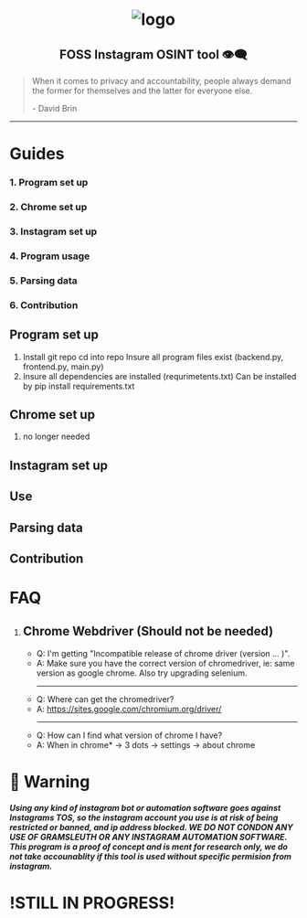 <div align="center">

# ![logo](/README/Logo.png "Logo.png")

## FOSS Instagram OSINT tool :eye_speech_bubble:

</div>


> When it comes to privacy and accountability, people always demand the former for themselves and the latter for everyone else. 
>
> \- David Brin

---

# Guides

### 1. Program set up
### 2. Chrome set up
### 3. Instagram set up
### 4. Program usage
### 5. Parsing data
### 6. Contribution

## Program set up
1. Install git repo
    cd into repo
    Insure all program files exist (backend.py, frontend.py, main.py)
2. Insure all dependencies are installed (requrimetents.txt)
    Can be installed by pip install requirements.txt

## Chrome set up
1.  no longer needed 

## Instagram set up


## Use

## Parsing data

## Contribution


# FAQ

1. Chrome Webdriver (Should not be needed)
    ---
    - Q: I'm getting "Incompatible release of chrome driver (version ... )".
    - A: Make sure you have the correct version of chromedriver, ie: same version as google chrome. Also try upgrading selenium.
        - --
    - Q: Where can get the chromedriver?
    - A: https://sites.google.com/chromium.org/driver/
        - --
    - Q: How can I find what version of chrome I have?
    - A: When in chrome* -> 3 dots -> settings -> about chrome


# :rotating_light: Warning

##### Using any kind of instagram bot or automation software goes against Instagrams TOS, so the instagram account you use is at risk of being restricted or banned, and ip address blocked. WE DO NOT CONDON ANY USE OF GRAMSLEUTH OR ANY INSTAGRAM AUTOMATION SOFTWARE. This program is a proof of concept and is ment for research only, we do not take accounablity if this tool is used without specific permision from instagram.

# !STILL IN PROGRESS!